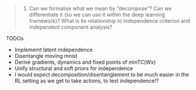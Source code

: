 > 1. Can we formalise what we mean by “decompose”? Can we differentiate it (so we can use it within the deep learning framework)? What is its relationship to independence criterion and independent component analysis?

TODOs

- Implememt latent independence
- Disentangle moving mnist
- Derive gradients, dynamics and fixed points of $min TC(Wx)$
- Unify structural and soft priors for independence
- I would expect decomposition/disentanglement to be much easier in the RL setting as we get to take actions, to test independence!?
